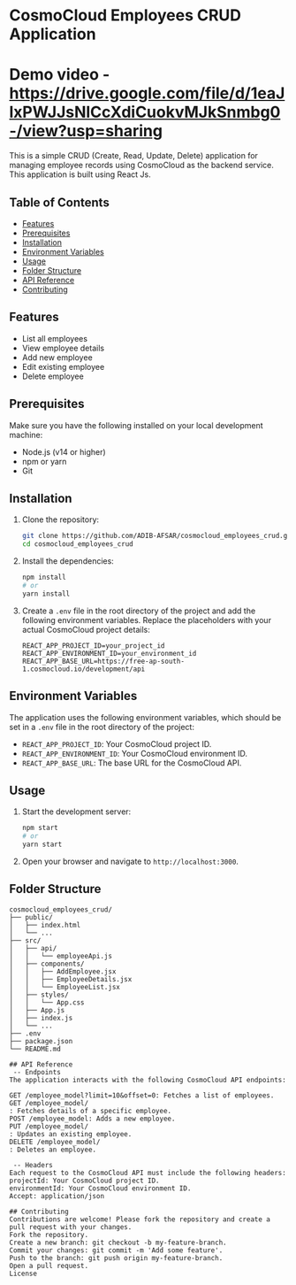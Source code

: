 # CosmoCloud Employees CRUD Application
# Demo video - https://drive.google.com/file/d/1eaJlxPWJJsNlCcXdiCuokvMJkSnmbg0-/view?usp=sharing
This is a simple CRUD (Create, Read, Update, Delete) application for managing employee records using CosmoCloud as the backend service. This application is built using React Js.

## Table of Contents

- [Features](#features)
- [Prerequisites](#prerequisites)
- [Installation](#installation)
- [Environment Variables](#environment-variables)
- [Usage](#usage)
- [Folder Structure](#folder-structure)
- [API Reference](#api-reference)
- [Contributing](#contributing)

## Features

- List all employees
- View employee details
- Add new employee
- Edit existing employee
- Delete employee

## Prerequisites

Make sure you have the following installed on your local development machine:

- Node.js (v14 or higher)
- npm or yarn
- Git

## Installation

1. Clone the repository:

    ```sh
    git clone https://github.com/ADIB-AFSAR/cosmocloud_employees_crud.git
    cd cosmocloud_employees_crud
    ```

2. Install the dependencies:

    ```sh
    npm install
    # or
    yarn install
    ```

3. Create a `.env` file in the root directory of the project and add the following environment variables. Replace the placeholders with your actual CosmoCloud project details:

    ```env
    REACT_APP_PROJECT_ID=your_project_id
    REACT_APP_ENVIRONMENT_ID=your_environment_id
    REACT_APP_BASE_URL=https://free-ap-south-1.cosmocloud.io/development/api
    ```

## Environment Variables

The application uses the following environment variables, which should be set in a `.env` file in the root directory of the project:

- `REACT_APP_PROJECT_ID`: Your CosmoCloud project ID.
- `REACT_APP_ENVIRONMENT_ID`: Your CosmoCloud environment ID.
- `REACT_APP_BASE_URL`: The base URL for the CosmoCloud API.

## Usage

1. Start the development server:

    ```sh
    npm start
    # or
    yarn start
    ```

2. Open your browser and navigate to `http://localhost:3000`.

## Folder Structure

```plaintext
cosmocloud_employees_crud/
├── public/
│   ├── index.html
│   └── ...
├── src/
│   ├── api/
│   │   └── employeeApi.js
│   ├── components/
│   │   ├── AddEmployee.jsx
│   │   ├── EmployeeDetails.jsx
│   │   └── EmployeeList.jsx
│   ├── styles/
│   │   └── App.css
│   ├── App.js
│   ├── index.js
│   └── ...
├── .env
├── package.json
└── README.md 

## API Reference
 -- Endpoints
The application interacts with the following CosmoCloud API endpoints:

GET /employee_model?limit=10&offset=0: Fetches a list of employees.
GET /employee_model/
: Fetches details of a specific employee.
POST /employee_model: Adds a new employee.
PUT /employee_model/
: Updates an existing employee.
DELETE /employee_model/
: Deletes an employee.

 -- Headers
Each request to the CosmoCloud API must include the following headers:
projectId: Your CosmoCloud project ID.
environmentId: Your CosmoCloud environment ID.
Accept: application/json

## Contributing
Contributions are welcome! Please fork the repository and create a pull request with your changes.
Fork the repository.
Create a new branch: git checkout -b my-feature-branch.
Commit your changes: git commit -m 'Add some feature'.
Push to the branch: git push origin my-feature-branch.
Open a pull request.
License
